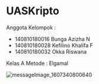 # UASKripto

Anggota Kelompok :
- 140810180016  Bunga Azizha N
- 140810180028  Kefilino Khalifa F
- 140810180032  Okka Riswana

Kelas A
Metode : Elgamal

![messageImage_1607340800640](https://user-images.githubusercontent.com/48000941/101346636-6c2f2180-38bb-11eb-90ab-361afc60ff16.jpg)
